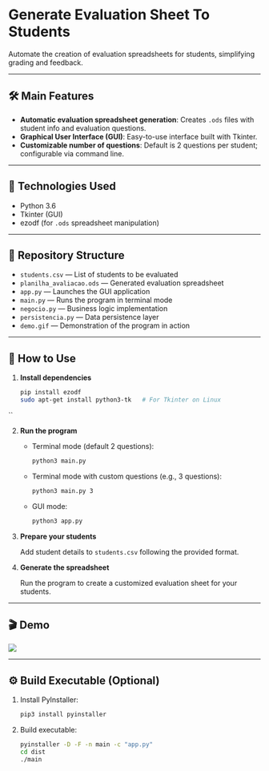 # Generate Evaluation Sheet To Students

Automate the creation of evaluation spreadsheets for students, simplifying grading and feedback.

---

## 🛠️ Main Features

- **Automatic evaluation spreadsheet generation**: Creates `.ods` files with student info and evaluation questions.
- **Graphical User Interface (GUI)**: Easy-to-use interface built with Tkinter.
- **Customizable number of questions**: Default is 2 questions per student; configurable via command line.

---

## 🔧 Technologies Used

- Python 3.6  
- Tkinter (GUI)  
- ezodf (for `.ods` spreadsheet manipulation)  

---

## 📁 Repository Structure

- `students.csv` — List of students to be evaluated  
- `planilha_avaliacao.ods` — Generated evaluation spreadsheet  
- `app.py` — Launches the GUI application  
- `main.py` — Runs the program in terminal mode  
- `negocio.py` — Business logic implementation  
- `persistencia.py` — Data persistence layer  
- `demo.gif` — Demonstration of the program in action  

---

## 🚀 How to Use

1. **Install dependencies**

   ```bash
   pip install ezodf
   sudo apt-get install python3-tk   # For Tkinter on Linux
``

2. **Run the program**

   * Terminal mode (default 2 questions):

     ```bash
     python3 main.py
     ```

   * Terminal mode with custom questions (e.g., 3 questions):

     ```bash
     python3 main.py 3
     ```

   * GUI mode:

     ```bash
     python3 app.py
     ```

3. **Prepare your students**

   Add student details to `students.csv` following the provided format.

4. **Generate the spreadsheet**

   Run the program to create a customized evaluation sheet for your students.

---

## 🎬 Demo

![](demo.gif)

---

## ⚙️ Build Executable (Optional)

1. Install PyInstaller:

   ```bash
   pip3 install pyinstaller
   ```

2. Build executable:

   ```bash
   pyinstaller -D -F -n main -c "app.py"
   cd dist
   ./main
   ```

